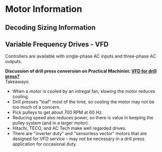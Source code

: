# Motor Information

## Decoding Sizing Information

## Variable Frequency Drives - VFD

Controllers are available with single-phase AC inputs and three-phase AC outputs.

**Discussion of drill press conversion on Practical Machinist: [VFD for drill press?](https://www.practicalmachinist.com/vb/transformers-phase-converters-and-vfd/vfd-drill-press-173410/)**  
Takeaways:
* When a motor is cooled by an intregal fan, slowing the motor reduces cooling.
* Drill presses "loaf" most of the time, so cooling the motor may not be *too* much of a concern.
* Pick pulleys to get about 700 RPM at 60 Hz.
* Reducing speed also reduces power, so there is value in keeping the pulley system (and in a larger motor).
* Hitachi, TECO, and AC Tech make well regarded drives.
* There are "inverter duty" and "sensorless vector" motors that are designed for VFD service - may not be necessary in a drill press application for occasional duty.
